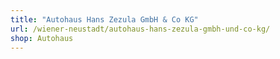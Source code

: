 ```yaml
---
title: "Autohaus Hans Zezula GmbH & Co KG"
url: /wiener-neustadt/autohaus-hans-zezula-gmbh-und-co-kg/
shop: Autohaus
---
```

